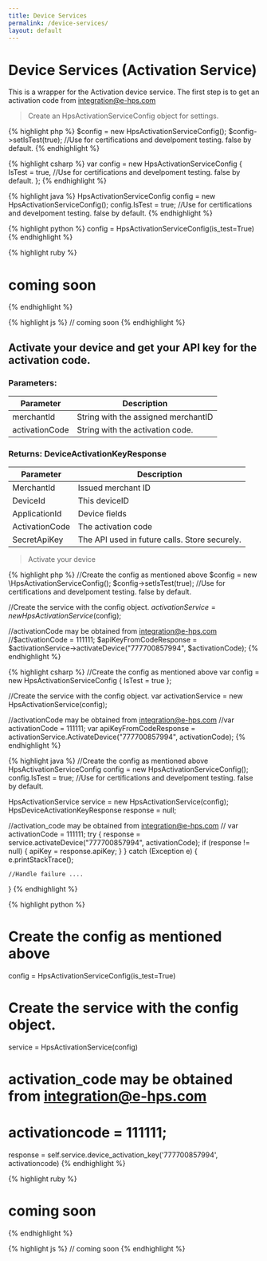 ```yaml
---
title: Device Services
permalink: /device-services/
layout: default
---
```


# Device Services (Activation Service)

This is a wrapper for the Activation device service. The first step is to get an activation code from integration@e-hps.com

> Create an HpsActivationServiceConfig object for settings.

{% highlight php %}
$config = new HpsActivationServiceConfig();
$config->setIsTest(true); //Use for certifications and develpoment testing.  false by default.
{% endhighlight %}

{% highlight csharp %}
var config = new HpsActivationServiceConfig
{
    IsTest = true, //Use for certifications and develpoment testing.  false by default.
};
{% endhighlight %}

{% highlight java %}
HpsActivationServiceConfig config = new HpsActivationServiceConfig();
config.IsTest = true; //Use for certifications and develpoment testing.  false by default.
{% endhighlight %}

{% highlight python %}
config = HpsActivationServiceConfig(is_test=True)
{% endhighlight %}

{% highlight ruby %}
# coming soon
{% endhighlight %}

{% highlight js %}
// coming soon
{% endhighlight %}

## Activate your device and get your API key for the activation code.

### Parameters:

Parameter | Description
--------- | -----------
merchantId | String with the assigned merchantID
activationCode | String with the activation code.

### Returns: DeviceActivationKeyResponse

Parameter | Description
--------- | -----------
MerchantId | Issued merchant ID
DeviceId | This deviceID
ApplicationId | Device fields
ActivationCode | The activation code
SecretApiKey | The API used in future calls. Store securely.

> Activate your device

{% highlight php %}
//Create the config as mentioned above
$config = new \HpsActivationServiceConfig();
$config->setIsTest(true); //Use for certifications and develpoment testing.  false by default.

//Create the service with the config object.
$activationService = new HpsActivationService($config);

//activationCode may be obtained from integration@e-hps.com
//$activationCode = 111111;
$apiKeyFromCodeResponse = $activationService->activateDevice("777700857994", $activationCode);
{% endhighlight %}

{% highlight csharp %}
//Create the config as mentioned above
var config = new HpsActivationServiceConfig
{
    IsTest = true
};

//Create the service with the config object.
var activationService = new HpsActivationService(config);

//activationCode may be obtained from integration@e-hps.com
//var activationCode = 111111;
var apiKeyFromCodeResponse = activationService.ActivateDevice("777700857994", activationCode);
{% endhighlight %}

{% highlight java %}
//Create the config as mentioned above
HpsActivationServiceConfig config = new HpsActivationServiceConfig();
config.IsTest = true; //Use for certifications and develpoment testing.  false by default.

HpsActivationService service = new HpsActivationService(config);
HpsDeviceActivationKeyResponse response = null;

//activation_code may be obtained from integration@e-hps.com
// var activationCode = 111111;
try {
    response = service.activateDevice("777700857994", activationCode);
    if (response != null)
    {
        apiKey = response.apiKey;
    }
} catch (Exception e) {
    e.printStackTrace();

    //Handle failure ....
}
{% endhighlight %}

{% highlight python %}
# Create the config as mentioned above
config = HpsActivationServiceConfig(is_test=True)

# Create the service with the config object.
service = HpsActivationService(config)

# activation_code may be obtained from integration@e-hps.com
# activationcode = 111111;
response = self.service.device_activation_key('777700857994', activationcode)
{% endhighlight %}

{% highlight ruby %}
# coming soon
{% endhighlight %}

{% highlight js %}
// coming soon
{% endhighlight %}
